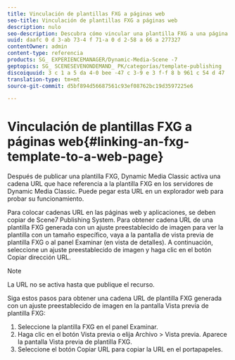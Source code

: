 ```yaml
---
title: Vinculación de plantillas FXG a páginas web
seo-title: Vinculación de plantillas FXG a páginas web
description: nulo
seo-description: Descubra cómo vincular una plantilla FXG a una página web.
uuid: daafc 0 d 3-ab 73-4 f 71-a 0 d 2-58 a 66 a 277327
contentOwner: admin
content-type: referencia
products: SG_ EXPERIENCEMANAGER/Dynamic-Media-Scene -7
geptopics: SG_ SCENESEVENONDEMAND_ PK/categorías/template-publishing
discoiquuid: 3 c 1 a 5 da 4-0 bee -47 c 3-9 e 3 f-f 8 b 961 c 54 d 47
translation-type: tm+mt
source-git-commit: d5bf894d56687561c93ef08762bc19d3597225e6

---
```



# Vinculación de plantillas FXG a páginas web{#linking-an-fxg-template-to-a-web-page}

Después de publicar una plantilla FXG, Dynamic Media Classic activa una cadena URL que hace referencia a la plantilla FXG en los servidores de Dynamic Media Classic. Puede pegar esta URL en un explorador web para probar su funcionamiento.

Para colocar cadenas URL en las páginas web y aplicaciones, se deben copiar de Scene7 Publishing System. Para obtener cadena URL de una plantilla FXG generada con un ajuste preestablecido de imagen para ver la plantilla con un tamaño específico, vaya a la pantalla de vista previa de plantilla FXG o al panel Examinar (en vista de detalles). A continuación, seleccione un ajuste preestablecido de imagen y haga clic en el botón Copiar dirección URL.

>[!NOTE]
>
>La URL no se activa hasta que publique el recurso.

Siga estos pasos para obtener una cadena URL de plantilla FXG generada con un ajuste preestablecido de imagen en la pantalla Vista previa de plantilla FXG:

1. Seleccione la plantilla FXG en el panel Examinar.
1. Haga clic en el botón Vista previa o elija Archivo &gt; Vista previa. Aparece la pantalla Vista previa de plantilla FXG.
1. Seleccione el botón Copiar URL para copiar la URL en el portapapeles.

